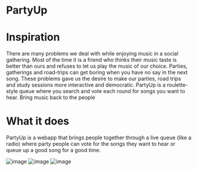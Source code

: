 # PartyUp

# Inspiration
There are many problems we deal with while enjoying music in a social gathering. Most of the time it is a friend who thinks their music taste is better than ours and refuses to let us play the music of our choice. Parties, gatherings and road-trips can get boring when you have no say in the next song. These problems gave us the desire to make our parties, road trips and study sessions more interactive and democratic. PartyUp is a roulette-style queue where you search and vote each round for songs you want to hear. Bring music back to the people

# What it does
PartyUp is a webapp that brings people together through a live queue (like a radio) where party people can vote for the songs they want to hear or queue up a good song for a good time.

![image](https://user-images.githubusercontent.com/24720856/73197384-2a601700-40ff-11ea-9ca7-8acc5ea3937b.png)
![image](https://user-images.githubusercontent.com/24720856/73197152-d48b6f00-40fe-11ea-990b-b32c758fbad3.png)
![image](https://user-images.githubusercontent.com/24720856/73197257-04d30d80-40ff-11ea-95d0-f3a5a7d42262.png)
